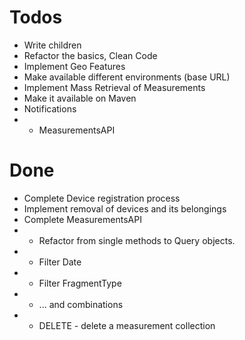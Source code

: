 # Todos

* Write children
* Refactor the basics, Clean Code
* Implement Geo Features
* Make available different environments (base URL)
* Implement Mass Retrieval of Measurements 
* Make it available on Maven
* Notifications
* * MeasurementsAPI

# Done

* Complete Device registration process
* Implement removal of devices and its belongings
* Complete MeasurementsAPI
* * Refactor from single methods to Query objects. 
* * Filter Date
* * Filter FragmentType
* * ... and combinations
* * DELETE - delete a measurement collection

